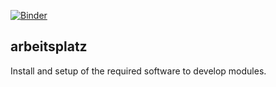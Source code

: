 [![Binder](https://mybinder.org/badge_logo.svg)](https://mybinder.org/v2/gh/spielhuus/elektrophon/HEAD?filepath=content%2Farbeitsplatz%2Farbeitsplatz.ipynb)

## arbeitsplatz

Install and setup of the required software to develop modules.